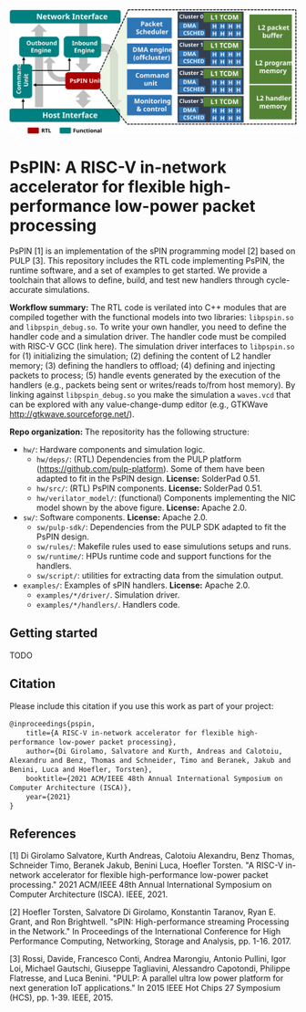 <div align="center"><img src="overview.svg" alt="PsPIN architecture overview" /></div>

# PsPIN: A RISC-V in-network accelerator for flexible high-performance low-power packet processing

PsPIN [1] is an implementation of the sPIN programming model [2] based on PULP [3]. This repository includes the RTL code implementing PsPIN, the runtime software, and a set of examples to get started. We provide a toolchain that allows to define, build, and test new handlers through cycle-accurate simulations. 

**Workflow summary:** The RTL code is verilated into C++ modules that are compiled together with the functional models into two libraries: `libpspin.so` and `libpspin_debug.so`. To write your own handler, you need to define the handler code and a simulation driver. The handler code must be compiled with RISC-V GCC (link here). The simulation driver interfaces to `libpspin.so` for (1) initializing the simulation; (2) defining the content of L2 handler memory; (3) defining the handlers to offload; (4) defining and injecting packets to process; (5) handle events generated by the execution of the handlers (e.g., packets being sent or writes/reads to/from host memory). By linking against `libpspin_debug.so` you make the simulation a `waves.vcd` that can be explored with any value-change-dump editor (e.g., GTKWave http://gtkwave.sourceforge.net/).

**Repo organization:** The repositority has the following structure:

 - `hw/`: Hardware components and simulation logic.
   - `hw/deps/`: (RTL) Dependencies from the PULP platform (https://github.com/pulp-platform). Some of them have been adapted to fit in the PsPIN design. **License:** SolderPad 0.51.
   - `hw/src/`: (RTL) PsPIN components. **License:** SolderPad 0.51.
   - `hw/verilator_model/`: (functional) Components implementing the NIC model shown by the above figure. **License:** Apache 2.0.
 - `sw/`: Software components. **License:** Apache 2.0.
   - `sw/pulp-sdk/`: Dependencies from the PULP SDK adapted to fit the PsPIN design. 
   - `sw/rules/`: Makefile rules used to ease simulutions setups and runs. 
   - `sw/runtime/`: HPUs runtime code and support functions for the handlers. 
   - `sw/script/`: utilities for extracting data from the simulation output. 
 - `examples/`: Examples of sPIN handlers. **License:** Apache 2.0.
    - `examples/*/driver/`. Simulation driver.
    - `examples/*/handlers/`. Handlers code.

## Getting started

TODO

## Citation

Please include this citation if you use this work as part of your project:

```
@inproceedings{pspin,
	title={A RISC-V in-network accelerator for flexible high-performance low-power packet processing},
	author={Di Girolamo, Salvatore and Kurth, Andreas and Calotoiu, Alexandru and Benz, Thomas and Schneider, Timo and Beranek, Jakub and Benini, Luca and Hoefler, Torsten},
	booktitle={2021 ACM/IEEE 48th Annual International Symposium on Computer Architecture (ISCA)},
	year={2021}
}
```

## References

[1] Di Girolamo Salvatore, Kurth Andreas, Calotoiu Alexandru, Benz Thomas, Schneider Timo, Beranek Jakub, Benini Luca, Hoefler Torsten. "A RISC-V in-network accelerator for flexible high-performance low-power packet processing." 2021 ACM/IEEE 48th Annual International Symposium on Computer Architecture (ISCA). IEEE, 2021. 

[2] Hoefler Torsten, Salvatore Di Girolamo, Konstantin Taranov, Ryan E. Grant, and Ron Brightwell. "sPIN: High-performance streaming Processing in the Network." In Proceedings of the International Conference for High Performance Computing, Networking, Storage and Analysis, pp. 1-16. 2017.

[3] Rossi, Davide, Francesco Conti, Andrea Marongiu, Antonio Pullini, Igor Loi, Michael Gautschi, Giuseppe Tagliavini, Alessandro Capotondi, Philippe Flatresse, and Luca Benini. "PULP: A parallel ultra low power platform for next generation IoT applications." In 2015 IEEE Hot Chips 27 Symposium (HCS), pp. 1-39. IEEE, 2015.
